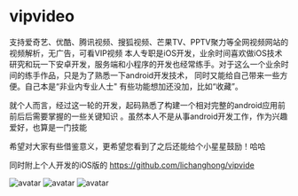 # vipvideo
支持爱奇艺、优酷、腾讯视频、搜狐视频、芒果TV、PPTV聚力等全网视频网站的视频解析，无广告，可看VIP视频
本人专职是iOS开发，业余时间喜欢做iOS技术研究和玩一下安卓开发，服务端和小程序的开发也经常练手。对于这么一个业余时间的练手作品，只是为了熟悉一下android开发技术，
同时又能给自己带来一些方便。自己本是“非业内专业人士" 有些功能想加还没加，比如“收藏”。 
 
就个人而言，经过这一轮的开发，起码熟悉了构建一个相对完整的android应用前前后后需要掌握的一些关键知识
。虽然本人不是从事android开发工作，作为兴趣爱好，也算是一门技能

希望对大家有些借鉴意义，更希望您看到了之后还能给个小星星鼓励！哈哈

 同时附上个人开发的iOS版的 https://github.com/lichanghong/vipvide

![avatar](https://github.com/lichanghong/vipvide/blob/master/4950F61771D506A857D106F2173A58A9.png)
![avatar](https://github.com/lichanghong/vipvide/blob/master/964AA412D66DEC2686148B5879BDAA04.jpg)
![avatar](https://github.com/lichanghong/vipvide/blob/master/C19F87FA4C95CACB0707EC9220380F58.jpg)
